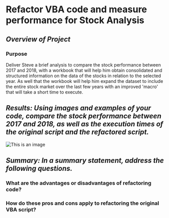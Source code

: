 <!--
Deliverable 2 Requirements
    Structure, Organization, and Formatting Requirements (8 points)
        The written analysis contains the following structure, organization, and formatting:

            - There is a title, and there are multiple paragraphs (2 pt).
            - Each paragraph has a heading (2 pt).
            - There are subheadings to break up text (2 pt).
            - Links are working, and images are formatted and displayed where appropriate (2 pt).
-->

# Refactor VBA code and measure performance for Stock Analysis

## ***Overview of Project***

### **Purpose**
<!The purpose and background are well defined (2 pt).¡>
Deliver Steve a brief analysis to compare the stock performance between 2017 and 2018, with a workbook that will help him obtain consolidated and structured information on the data of the stocks in relation to the selected year. As well that the workbook will help him expand the dataset to include the entire stock market over the last few years with an improved 'macro' that will take a short time to execute.

## ***Results: Using images and examples of your code, compare the stock performance between 2017 and 2018, as well as the execution times of the original script and the refactored script.***
<!The analysis is well described with screenshots and code (4 pt).¡>

![This is an image](VBA_Challenge_2017.png)


## ***Summary: In a summary statement, address the following questions.***

### **What are the advantages or disadvantages of refactoring code?**
<!There is a detailed statement on the advantages and disadvantages of refactoring code in general (3 pt).¡>

### **How do these pros and cons apply to refactoring the original VBA script?**
<!There is a detailed statement on the advantages and disadvantages of the original and refactored VBA script (3 pt).¡>
